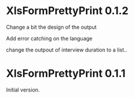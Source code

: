 # XlsFormPrettyPrint 0.1.2

Change a bit the design of the output 

Add error catching on the language

change the outpout of interview duration to a list.. 
 
 
# XlsFormPrettyPrint 0.1.1

Initial version. 
  
